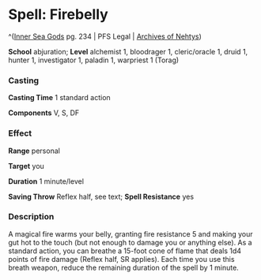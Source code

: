 # Spell: Firebelly

^([Inner Sea Gods][ss-firebelly] pg. 234 | PFS Legal | [Archives of Nehtys][sn-firebelly])

**School** abjuration; **Level** alchemist 1, bloodrager 1, cleric/oracle 1, druid 1, hunter 1, investigator 1, paladin 1, warpriest 1 (Torag)

### Casting

**Casting Time** 1 standard action  

**Components** V, S, DF

### Effect

**Range** personal  

**Target** you  

**Duration** 1 minute/level  

**Saving Throw** Reflex half, see text; **Spell Resistance** yes

### Description

A magical fire warms your belly, granting fire resistance 5 and making your gut hot to the touch (but not enough to damage you or anything else). As a standard action, you can breathe a 15-foot cone of flame that deals 1d4 points of fire damage (Reflex half, SR applies). Each time you use this breath weapon, reduce the remaining duration of the spell by 1 minute.

[ss-firebelly]: http://paizo.com/products/btpy94wj
[sn-firebelly]: http://www.archivesofnethys.com/SpellDisplay.aspx?ItemName=Firebelly
